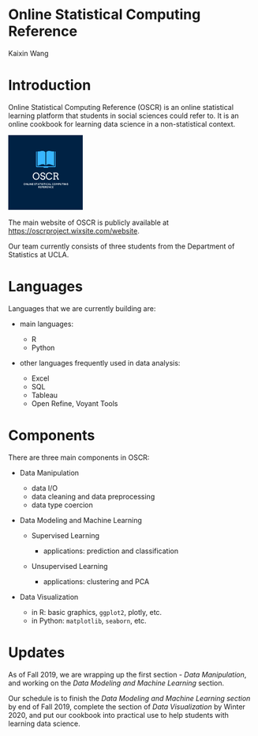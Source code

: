 Online Statistical Computing Reference
================
Kaixin Wang

Introduction
============

Online Statistical Computing Reference (OSCR) is an online statistical learning platform that students in social sciences could refer to. It is an online cookbook for learning data science in a non-statistical context.

<img src="OSCR.png" alt="Logo of OSCR" style="width:30.0%" />

The main website of OSCR is publicly available at <https://oscrproject.wixsite.com/website>.

Our team currently consists of three students from the Department of Statistics at UCLA.

Languages
=========

Languages that we are currently building are:

-   main languages:

    -   R
    -   Python

-   other languages frequently used in data analysis:

    -   Excel
    -   SQL
    -   Tableau
    -   Open Refine, Voyant Tools

Components
==========

There are three main components in OSCR:

-   Data Manipulation

    -   data I/O
    -   data cleaning and data preprocessing
    -   data type coercion

-   Data Modeling and Machine Learning

    -   Supervised Learning

        -   applications: prediction and classification

    -   Unsupervised Learning

        -   applications: clustering and PCA

-   Data Visualization

    -   in R: basic graphics, `ggplot2`, plotly, etc.
    -   in Python: `matplotlib`, `seaborn`, etc.

Updates
=======

As of Fall 2019, we are wrapping up the first section - *Data Manipulation*, and working on the *Data Modeling and Machine Learning* section.

Our schedule is to finish the *Data Modeling and Machine Learning section* by end of Fall 2019, complete the section of *Data Visualization* by Winter 2020, and put our cookbook into practical use to help students with learning data science.
